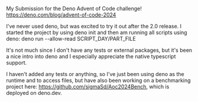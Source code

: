 My Submission for the Deno Advent of Code challenge!
https://deno.com/blog/advent-of-code-2024

I've never used deno, but was excited to try it out after the 2.0 release. I started the project by using deno init and then am running all scripts using deno:
deno run --allow-read SCRIPT_DAY/PART_FILE

It's not much since I don't have any tests or external packages, but it's been a nice intro into deno and I especially appreciate the native typescript support.

I haven't added any tests or anything, so I've just been using deno as the runtime and to access files, but have also been working on a benchmarking project here: https://github.com/sigmaSd/Aoc2024Bench, which is deployed on deno.dev.
